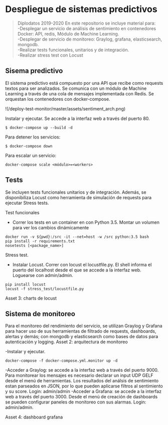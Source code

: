 # Despliegue de sistemas predictivos
> Diplodatos 2019-2020
En este repositorio se incluye material para:  
-Desplegar un servicio de análisis de sentimiento en contenedores Docker: API, redis, Módulo de Machine Learning.   
-Desplegar de servicio de monitoreo: Graylog, grafana, elasticsearch, mongodb.  
-Realizar tests funcionales, unitarios y de integración.  
-Realizar stress test con Locust  


## Sisema predictivo
El sistema predictivo está compuesto por una API que recibe como requests textos para ser analizados. Se comunica con un módulo de Machine Learning a través de una cola de mensajes implementada con Redis. Se orquestan los contenedores con docker-compose.

!(/deploy-test-monitor/master/assets/sentiment_arch.png)

Instalar y ejecutar. Se accede a la interfaz web a través del puerto 80.
```
$ docker-compose up --build -d
```

Para detener los servicios:

```
$ docker-compose down
```

Para escalar un servicio:
```
docker-compose scale <módulo>=<workers>
```

## Tests
Se incluyen tests funcionales unitarios y de integración. Además, se disponibiliza Locust como herramienta de simulación de requests para ejecutar Stress tests.

Test funcionales
- Correr los tests en un container en con Python 3.5. Montar un volumen para ver los cambios dinámicamente

```
docker run -v ${pwd}:/src -it --net=host -w /src python:3.5 bash
pip install -r requirements.txt
nosetests [<package_name>]
```

Stress test.
- Instalar Locust. Correr con locust el locustfile.py. El shell informa el puerto del localhost desde el que se accede a la interfaz web. Loguearse con admin/admin.

```
pip install locust
locust -f stress_test/locustfile.py
```
Asset 3: charts de locust

## Sistema de monitoreo
Para el monitoreo del rendimiento del servicio, se utilizan Graylog y Grafana para hacer uso de sus herramientas de filtrado de requests, dashboards, alertas y demás; con mongodb y elasticsearch como bases de datos para autenticación y logging.
Asset 2: arquitectura de monitoreo

-Instalar y ejecutar. 

```
docker-compose -f docker-compose.yml.monitor up -d
```

-Acceder a Graylog: se accede a la interfaz web a través del puerto 9000. Para monitorear los mensajes es necesario declarar un input UDP GELF desde el menú de herramientas. Los resultados del análsis de sentimiento estan parseados en JSON, por lo que pueden aplicarse filtros al sentimiento y su score. Login: admin/admin
-Acceder a Grafana: se accede a la interfaz web a través del puerto 3000. Desde el menú de creación de dashboards se pueden configurar paneles de monitoreo con sus alarmas. Login: admin/admin.

Asset 4: dashboard grafana

